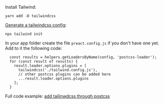 
Install Tailwind:

```
yarn add -D tailwindcss 
```

[Generate a tailwindcss config](https://tailwindcss.com/docs/installation/#3-create-your-tailwind-config-file-optional):

```
npx tailwind init
```

In your app folder create the file `preact.config.js` if you don't have one yet. Add to it the following code:

```
  const results = helpers.getLoadersByName(config, 'postcss-loader');
  for (const result of results) {
    result.loader.options.plugins = [
      tailwindcss('./tailwind.config.js'),
      // other postcss plugins can be added here
      ...result.loader.options.plugins
    ];
  }
```

Full code example: [add tailinwdcss through postcss](https://github.com/givanse/btc-scarcity/commit/3889ec766c576220073e187baf1790776f33988b)

